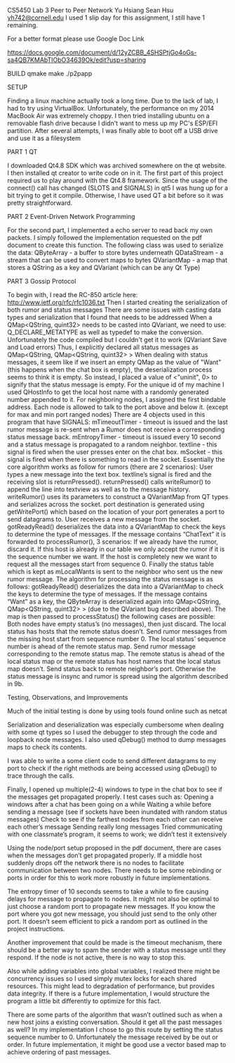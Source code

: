CS5450 Lab 3 Peer to Peer Network
Yu Hsiang Sean Hsu
yh742@cornell.edu
I used 1 slip day for this assignment, I still have 1 remaining. 

For a better format please use Google Doc Link

https://docs.google.com/document/d/12yZCBB_4SHSPtjGo4oGs-sa4QB7KMAbTIObO34639Ok/edit?usp=sharing

BUILD
qmake
make
./p2papp

SETUP

Finding a linux machine actually took a long time. Due to the lack of lab, I had to try using VirtualBox. Unfortunately, the performance on my 2014 MacBook Air was extremely choppy. I then tried installing ubuntu on a removable flash drive because I didn't want to mess up my PC's ESP/EFI partition. After several attempts, I was finally able to boot off a USB drive and use it as a filesystem

PART 1 QT

I downloaded Qt4.8 SDK which was archived somewhere on the qt website. I then installed qt creator to write code on in it.
The first part of this project required us to play around with the Qt4.8 framework. Since the usage of the connect() call has changed (SLOTS and SIGNALS) in qt5 I was hung up for a bit trying to get it compile. Otherwise, I have used QT a bit before so it was pretty straightforward.

PART 2 Event-Driven Network Programming

For the second part, I implemented a echo server to read back my own packets. I simply followed the implementation requested on the pdf document to create this function. The following class was used to serialize the data:
QByteArray - a buffer to store bytes underneath
QDataStream - a stream that can be used to convert maps to bytes
QVariantMap - a map that stores a QString as a key and QVariant (which can be any Qt Type)

PART 3 Gossip Protocol

To begin with, I read the RC-850 article here: http://www.ietf.org/rfc/rfc1036.txt
Then I started creating the serialization of both rumor and status messages
There are some issues with casting data types and serialization that I found that needs to be addressed
When a QMap<QString, quint32> needs to be casted into QVariant, we need to use:
Q_DECLARE_METATYPE as well as typedef to make the conversion. Unfortunately the code compiled but I couldn't get it to work (QVariant Save and Load errors)
Thus, I explicitly declared all status messages as QMap<QString, QMap<QString, quint32> >
When dealing with status messages, it seem like if we insert an empty QMap as the value of "Want" (this happens when the chat box is empty), the deserialization process seems to think it is empty. So instead, I placed a value of <"uninit", 0> to signify that the status message is empty.
For the unique id of my machine I used QHostInfo to get the local host name with a randomly generated number appended to it.
For neighboring nodes, I assigned the first bindable address. Each node is allowed to talk to the port above and below it. (except for max and min port ranged nodes)
There are 4 objects used in this program that have SIGNALS:
mTimeoutTimer - timeout is issued and the last rumor message is re-sent when a Rumor does not receive a corresponding status message back.
mEntropyTimer - timeout is issued every 10 second and a status message is propagated to a random neighbor.
textline - this signal is fired when the user presses enter on the chat box.
mSocket - this signal is fired when there is something to read in the socket.
Essentially the core algorithm works as follow for rumors (there are 2 scenarios):
User types a new message into the text box.
textline’s signal is fired and the receiving slot is returnPressed().
returnPressed() calls writeRumor() to append the line into textview as well as to the message history.
writeRumor() uses its parameters to construct a QVariantMap from QT types and serializes across the socket.
port destination is generated using getWritePort() which based on the location of your port generates a port to send datagrams to.
User receives a new message from the socket.
gotReadyRead() deserializes the data into a QVariantMap to check the keys to determine the type of messages.
If the message contains “ChatText” it is forwarded to processRumor(), 3 scenarios:
If we already have the rumor, discard it.
If this host is already in our table we only accept the rumor if it is the sequence number we want.
If the host is completely new we want to request all the messages start from sequence 0.
Finally the status table which is kept as mLocalWants is sent to the neighbor who sent us the new rumor message.
The algorithm for processing the status message is as follows:
gotReadyRead() deserializes the data into a QVariantMap to check the keys to determine the type of messages.
If the message contains “Want” as a key, the QByteArray is deserialized again into QMap<QString, QMap<QString, quint32> > (due to the QVariant bug described above).
The map is then passed to processStatus() the following cases are possible:
Both nodes have empty status’s (no messages), then just discard.
The local status has hosts that the remote status doesn’t.
Send rumor messages from the missing host start from sequence number 0.
  The local status’ sequence number is ahead of the remote status map.
Send rumor message corresponding to the remote status map.
The remote status is ahead of the local status map or the remote status has host names that the local status map doesn’t.
Send status back to remote neighbor’s port.
Otherwise the status message is insync and rumor is spread using the algorithm described in 9b.

Testing, Observations, and Improvements

Much of the initial testing is done by using tools found online such as netcat

Serialization and deserialization was especially cumbersome when dealing with some qt types so I used the debugger to step through the code and loopback node messages. I also used qDebug() method to dump messages maps to check its contents.

I was able to write a some client code to send different datagrams to my port to check if the right methods are being accessed using qDebug() to trace through the calls.

Finally, I opened up multiple(2-4) windows to type in the chat box to see if the messages get propagated properly. I test cases such as:
Opening a windows after a chat has been going on a while
Waiting a while before sending a message (see if sockets have been inundated with random status messages)
Check to see if the farthest nodes from each other can receive each other’s message
Sending really long messages
Tried communicating with one classmate’s program, it seems to work; we didn’t test it extensively

Using the node/port setup proposed in the pdf document, there are cases when the messages don’t get propagated properly. If a middle host suddenly drops off the network there is no nodes to facilitate communication between two nodes. There needs to be some rebinding or ports in order for this to work more robustly in future implementations.

The entropy timer of 10 seconds seems to take a while to fire causing delays for message to propagate to nodes. It might not also be optimal to just choose a random port to propagate new messages. If you know the port where you got new message, you should just send to the only other port. It doesn’t seem efficient to pick a random port as outlined in the project instructions.

Another improvement that could be made is the timeout mechanism, there should be a better way  to spam the sender with a status message until they respond. If the node is not active, there is no way to stop this.

Also while adding variables into global variables, I realized there might be concurrency issues so I used simply mutex locks for each shared resources. This might lead to degradation of performance, but provides data integrity. If there is a future implementation, I would structure the program a little bit differently to optimize for this fact.

There are some parts of the algorithm that wasn’t outlined such as when a new host joins a existing conversation. Should it get all the past messages as well?
In my implementation I chose to go this route by setting the status sequence number to 0.
Unfortunately the message received by be out or order. In future implementation, it might be good use a vector based map to achieve ordering of past messages.
